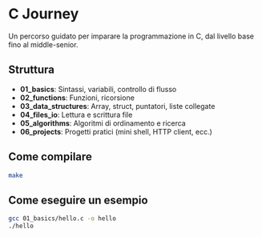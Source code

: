 # C Journey

Un percorso guidato per imparare la programmazione in C, dal livello base fino al middle-senior.

## Struttura

- **01_basics**: Sintassi, variabili, controllo di flusso
- **02_functions**: Funzioni, ricorsione
- **03_data_structures**: Array, struct, puntatori, liste collegate
- **04_files_io**: Lettura e scrittura file
- **05_algorithms**: Algoritmi di ordinamento e ricerca
- **06_projects**: Progetti pratici (mini shell, HTTP client, ecc.)

## Come compilare

```sh
make
```

## Come eseguire un esempio

```sh
gcc 01_basics/hello.c -o hello
./hello
```